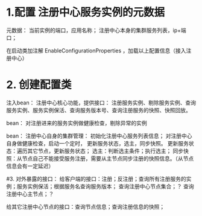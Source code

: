 
# 1.配置 注册中心服务实例的元数据
元数据：
当前实例的端口，应用名称；
注册中心本身的集群服务列表，ip+端口；

在启动类加注解 EnableConfigurationProperties ，加载以上配置信息（接入注册中心）

# 2. 创建配置类
注入bean： 
注册中心核心功能，提供接口：
注册服务实例、剔除服务实例、查询服务实例、服务实例保活、查询服务版本号、查询注册服务的快照、快照回放。

bean：
对注册进来的服务实例做健康检查，剔除异常的实例

bean：
注册中心自身的集群管理：
初始化注册中心服务列表信息；
对注册中心自身做健康检查，启动一个定时， 更新服务状态，选主，同步快照。
更新服务状态：遍历其它节点，更新服务状态；
选主：判断选主条件；执行选主；
同步快照：从节点自己不能接受服务注册，需要从主节点同步注册的快照信息。（从节点信息会有一定延迟）

#3. 对外暴露的接口：
给客户端的接口：注册；反注册；查询所有注册服务的实例；服务实例保活；根据服务名查询服务版本；
查询注册中心节点集合；？
查询注册中心主节点；？

给其它注册中心节点的接口：查询节点信息；查询注册信息的快照；

